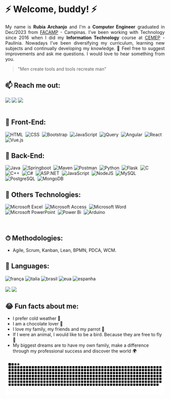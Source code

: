 # ⚡ Welcome, buddy! ⚡

<p align=justify>
  My name is <b>Rubia Archanjo</b> and I'm a <b>Computer Engineer</b> graduated in Dec/2023 from <a href = "https://www.facamp.com.br/"> FACAMP</a> - Campinas. I've been working with Technology since 2016 when I did my <b>Information Technology</b> course at <a href = "https://cemep.net.br/"> CEMEP</a> - Paulínia. Nowadays I've been diversifying my curriculum, learning new subjects and continually developing my knowledge. 💬 Feel free to suggest improvements and ask me questions. I would love to hear something from you.
</p>

> "Men create tools and tools recreate man"

## 📫 Reach me out:
<div>
  <a href="https://www.linkedin.com/in/rubiarchanjo/" target="_blank"><img src="https://img.shields.io/badge/-LinkedIn-%230077B5?style=for-the-badge&logo=linkedin&logoColor=white" target="_blank"></a>
  <a href="mailto:rharcosta@gmail.com"><img src="https://img.shields.io/badge/Gmail-D14836?style=for-the-badge&logo=gmail&logoColor=white" target="_blank"></a>
  <a href="https://youtube.com/@rubiarchanjo?si=vbH7_kb5R3WwC5vd" target="_blank"><img src="https://img.shields.io/badge/YouTube-FF0000?style=for-the-badge&logo=youtube&logoColor=white" target="_blank"></a>
</div><BR>

## 🥇 Front-End:
<div> 
  
   ![HTML](https://img.shields.io/badge/-HTML-%2320232a.svg?style=for-the-badge&logo=HTML5)&nbsp;
   ![CSS](https://img.shields.io/badge/-CSS-%2320232a.svg?style=for-the-badge&logo=CSS3&logoColor=1572B6)&nbsp;
   ![Bootstrap](https://img.shields.io/badge/bootstrap-%2320232a.svg?style=for-the-badge&logo=bootstrap&logoColor=%23563D7C)&nbsp;
   ![JavaScript](https://img.shields.io/badge/-JavaScript-%2320232a.svg?style=for-the-badge&logo=javascript)&nbsp;
   ![jQuery](https://img.shields.io/badge/jquery-%2320232a.svg?style=for-the-badge&logo=jquery&logoColor=%230769AD)&nbsp;
   ![Angular](https://img.shields.io/badge/angular-%2320232a.svg?style=for-the-badge&logo=angular&logoColor=%23DD0031)&nbsp;
   ![React](https://img.shields.io/badge/react-%2320232a.svg?style=for-the-badge&logo=react&logoColor=%2361DAFB)&nbsp;
   ![Vue.js](https://img.shields.io/badge/vuejs-%2320232a.svg?style=for-the-badge&logo=vuedotjs&logoColor=%234FC08D)&nbsp;

</div>

## 🥈 Back-End:
<div>
  
   ![Java](https://img.shields.io/badge/java-%2320232a?style=for-the-badge&logo=openjdk&logoColor=white)&nbsp;
   ![Springboot](https://img.shields.io/badge/Spring_Boot-%2320232a?style=for-the-badge&logo=spring-boot)&nbsp;
   ![Maven](https://img.shields.io/badge/%20Maven-%2320232a?style=for-the-badge&logo=Apache%20Maven&logoColor=white)
   ![Postman](https://img.shields.io/badge/Postman-%2320232a?style=for-the-badge&logo=postman&logoColor=FF6C37)&nbsp;
   ![Python](https://img.shields.io/badge/python-%2320232a?style=for-the-badge&logo=python&logoColor=ffdd54)&nbsp;
   ![Flask](https://img.shields.io/badge/flask-%2320232a?style=for-the-badge&logo=flask&logoColor=white)&nbsp;
   ![C](https://img.shields.io/badge/-C-%2320232a.svg?style=for-the-badge&logo=C&logoColor=A8B9CC)&nbsp;
   ![C++](https://img.shields.io/badge/-C++-%2320232a.svg?style=for-the-badge&logo=C%2B%2B&logoColor=00599C)&nbsp;
   ![C#](https://img.shields.io/badge/CSHARP-%2320232a?style=for-the-badge&logo=Csharp&logoColor=white)&nbsp;
   ![ASP.NET](https://img.shields.io/badge/asp.net-%2320232a?style=for-the-badge&logo=asp.net&logoColor=white)&nbsp;
   ![JavaScript](https://img.shields.io/badge/-JavaScript-%2320232a.svg?style=for-the-badge&logo=javascript)&nbsp;
   ![NodeJS](https://img.shields.io/badge/node.js-%2320232a?style=for-the-badge&logo=node.js&logoColor=6DA55F)&nbsp;
   ![MySQL](https://img.shields.io/badge/-MySQL-%2320232a.svg?style=for-the-badge&logo=mysql)&nbsp;
   ![PostgreSQL](https://img.shields.io/badge/-postgreSQL-%2320232a.svg?style=for-the-badge&logo=postgreSQL)&nbsp;
   ![MongoDB](https://img.shields.io/badge/MongoDB-%2320232a.svg?style=for-the-badge&logo=mongodb&logoColor=%234ea94b)&nbsp;
   
</div>

## 🥉 Others Technologies:
<div>

  ![Microsoft Excel](https://img.shields.io/badge/Microsoft_Excel-217346?style=for-the-badge&logo=microsoft-excel&logoColor=white)&nbsp;
  ![Microsoft Access](https://img.shields.io/badge/Microsoft_Access-A4373A?style=for-the-badge&logo=microsoft-access&logoColor=white)&nbsp;
  ![Microsoft Word](https://img.shields.io/badge/Microsoft_Word-2B579A?style=for-the-badge&logo=microsoft-word&logoColor=white)&nbsp;
  ![Microsoft PowerPoint](https://img.shields.io/badge/Microsoft_PowerPoint-B7472A?style=for-the-badge&logo=microsoft-powerpoint&logoColor=white)&nbsp;
  ![Power Bi](https://img.shields.io/badge/power_bi-F2C811?style=for-the-badge&logo=powerbi&logoColor=black)&nbsp;
  ![Arduino](https://img.shields.io/badge/-Arduino-00979D?style=for-the-badge&logo=Arduino&logoColor=white)&nbsp;

</div>

<BR>

## ⏱ Methodologies:
- Agile, Scrum, Kanban, Lean, BPMN, PDCA, WCM.

## 🏅 Languages:
<div style="display: inline_block">
  <img align="center" alt="frança" height="40" width="40" src="https://user-images.githubusercontent.com/57666808/147159730-9450ec88-c813-49cd-9717-6b1dda9d73b9.png">
  <img align="center" alt="italia" height="40" width="40" src="https://user-images.githubusercontent.com/57666808/147159689-4b2f3a48-0a1d-4051-91dc-b0ca55c9dc2c.png">
  <img align="center" alt="brasil" height="40" width="40" src="https://user-images.githubusercontent.com/57666808/147159780-c7cb8a05-5d36-40ad-8868-b9fc94ea6870.png">
  <img align="center" alt="eua" height="40" width="40" src="https://user-images.githubusercontent.com/57666808/147159919-9b739c17-4647-4491-a8e0-2e1fba7b96f0.png">
  <img align="center" alt="espanha" height="40" width="40" src="https://user-images.githubusercontent.com/57666808/147159954-c02716e2-0f8d-48d8-a8c2-1f9168ff7788.png">
</div>

<BR>

<div>
  <img height="180em" src="https://github-readme-stats.vercel.app/api?username=rharcosta&show_icons=true&theme=chartreuse-dark&include_all_commits=true&count_private=true"/>
  <img height="180em" src="https://github-readme-stats.vercel.app/api/top-langs/?username=rharcosta&layout=compact&langs_count=16&theme=chartreuse-dark"/><BR>
<div>

## 😂 Fun facts about me:
  - I prefer cold weather 🥶
  - I am a chocolate lover 🍫
  - I love my family, my friends and my parrot 🤍
  - If I were an animal, I would like to be a bird. Because they are free to fly 🦜
  - My biggest dreams are to have my own family, make a difference through my professional success and discover the world 🌍

<picture>
  <source media="(prefers-color-scheme: dark)" srcset="https://raw.githubusercontent.com/rharcosta/rharcosta/output/github-contribution-grid-snake-dark.svg">
  <source media="(prefers-color-scheme: light)" srcset="https://raw.githubusercontent.com/rharcosta/rharcosta/output/github-contribution-grid-snake.svg">
  <img alt="github contribution grid snake animation" src="https://raw.githubusercontent.com/rharcosta/rharcosta/output/github-contribution-grid-snake.svg">
</picture>
